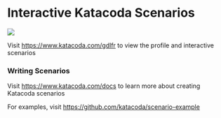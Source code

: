 # Interactive Katacoda Scenarios

[![](http://shields.katacoda.com/katacoda/gdlfr/count.svg)](https://www.katacoda.com/gdlfr "Get your profile on Katacoda.com")

Visit https://www.katacoda.com/gdlfr to view the profile and interactive scenarios

### Writing Scenarios
Visit https://www.katacoda.com/docs to learn more about creating Katacoda scenarios

For examples, visit https://github.com/katacoda/scenario-example

